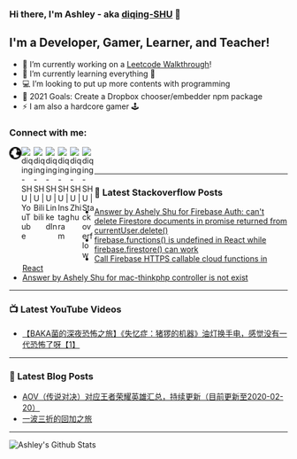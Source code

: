 ### Hi there, I'm Ashley - aka [diqing-SHU][website] 👋

## I'm a Developer, Gamer, Learner, and Teacher!
- 🔭 I’m currently working on a [Leetcode Walkthrough][leetcodeProject]!
- 🌱 I’m currently learning everything 🤣
- 💻 I’m looking to put up more contents with programming
- 🥅 2021 Goals: Create a Dropbox chooser/embedder npm package
- ⚡ I am also a hardcore gamer 🕹️

### Connect with me:

[<img align="left" alt="diqing-SHU" width="22px" src="https://raw.githubusercontent.com/iconic/open-iconic/master/svg/globe.svg" />][website]
[<img align="left" alt="diqing-SHU | YouTube" width="22px" src="https://cdn.jsdelivr.net/npm/simple-icons@v3/icons/youtube.svg" />][youtube]
[<img align="left" alt="diqing-SHU | Bilibili" width="22px" src="https://cdn.jsdelivr.net/npm/simple-icons@v3/icons/bilibili.svg" />][bilibili]
[<img align="left" alt="diqing-SHU | LinkedIn" width="22px" src="https://cdn.jsdelivr.net/npm/simple-icons@v3/icons/linkedin.svg" />][linkedin]
[<img align="left" alt="diqing-SHU | Instagram" width="22px" src="https://cdn.jsdelivr.net/npm/simple-icons@v3/icons/instagram.svg" />][instagram]
[<img align="left" alt="diqing-SHU | Zhihu" width="22px" src="https://cdn.jsdelivr.net/npm/simple-icons@v3/icons/zhihu.svg" />][zhihu]
[<img align="left" alt="diqing-SHU | Stackoverflow" width="22px" src="https://cdn.jsdelivr.net/npm/simple-icons@v3/icons/stackoverflow.svg" />][stackoverflow]


<br />
<br />

---

### 🙋 Latest Stackoverflow Posts
<!-- STACKOVERFLOW:START -->
- [Answer by Ashely Shu for Firebase Auth: can't delete Firestore documents in promise returned from currentUser.delete()](https://stackoverflow.com/questions/63267510/firebase-auth-cant-delete-firestore-documents-in-promise-returned-from-current/63268820#63268820)
- [firebase.functions() is undefined in React while firebase.firestore() can work](https://stackoverflow.com/questions/63268648/firebase-functions-is-undefined-in-react-while-firebase-firestore-can-work)
- [Call Firebase HTTPS callable cloud functions in React](https://stackoverflow.com/questions/63252506/call-firebase-https-callable-cloud-functions-in-react)
- [Answer by Ashely Shu for mac-thinkphp controller is not exist](https://stackoverflow.com/questions/50672374/mac-thinkphp-controller-is-not-exist/52992772#52992772)
<!-- STACKOVERFLOW:END -->

---

### 📺 Latest YouTube Videos
<!-- YOUTUBE:START -->
- [【BAKA菌的深夜恐怖之旅】《失忆症：猪猡的机器》油灯换手电，感觉没有一代恐怖了呀【1】](https://www.youtube.com/watch?v=Sf0eR4w0UU0)
<!-- YOUTUBE:END -->

---

### 📕 Latest Blog Posts
<!-- BLOG-POST-LIST:START -->
- [AOV（传说对决）对应王者荣耀英雄汇总，持续更新（目前更新至2020-02-20）](https://diqing-shu.github.io/2020/02/05/aov/)
- [一波三折的回加之旅](https://diqing-shu.github.io/2020/02/03/%E4%B8%80%E6%B3%A2%E4%B8%89%E6%8A%98%E7%9A%84%E5%9B%9E%E5%8A%A0%E4%B9%8B%E6%97%85/)
<!-- BLOG-POST-LIST:END -->

---

<img align="left" alt="Ashley's Github Stats" src="https://github-readme-stats.vercel.app/api?username=diqing-SHU&show_icons=true&hide_border=true&count_private=true" />

[website]: https://diqing-shu.github.io
[leetcodeProject]: https://github.com/diqing-SHU/leetcode-practice
[youtube]: https://www.youtube.com/channel/UCHyWNJwwADi05QZXEzN8Ptg
[bilibili]: https://space.bilibili.com/257250
[instagram]: https://instagram.com/ashleydna
[linkedin]: https://linkedin.com/in/diqing-shu-741318101
[zhihu]: https://www.zhihu.com/people/hadouken-54
[stackoverflow]: https://stackexchange.com/users/14619326/ashely-shu
[webdevplaylist]: https://www.youtube.com/playlist?list=PLkwxH9e_vrAJ0WbEsFA9W3I1W-g_BTsbt
[jsplaylist]: https://www.youtube.com/playlist?list=PLkwxH9e_vrALRJKu7wfXby3MKeflhTu6B
[cssplaylist]: https://www.youtube.com/playlist?list=PLkwxH9e_vrALSdvZuEh6gqQdmDoDIoqz4
[reactplaylist]: https://www.youtube.com/playlist?list=PLkwxH9e_vrAK4TdffpxKY3QGyHCpxFcQ0